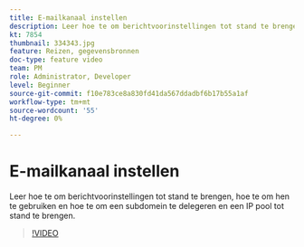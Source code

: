 ```yaml
---
title: E-mailkanaal instellen
description: Leer hoe te om berichtvoorinstellingen tot stand te brengen, hoe te om hen te gebruiken en hoe te om een subdomein te delegeren en een IP pool tot stand te brengen.
kt: 7854
thumbnail: 334343.jpg
feature: Reizen, gegevensbronnen
doc-type: feature video
team: PM
role: Administrator, Developer
level: Beginner
source-git-commit: f10e783ce8a830fd41da567ddadbf6b17b55a1af
workflow-type: tm+mt
source-wordcount: '55'
ht-degree: 0%

---
```



# E-mailkanaal instellen

Leer hoe te om berichtvoorinstellingen tot stand te brengen, hoe te om hen te gebruiken en hoe te om een subdomein te delegeren en een IP pool tot stand te brengen.

>[!VIDEO](https://video.tv.adobe.com/v/334343?quality=12)
